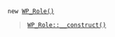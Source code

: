 <p><code>new <a href="https://developer.wordpress.org/reference/classes/wp_role/">WP_Role()</a></code></p>

<blockquote>

[`WP_Role::__construct()`](https://developer.wordpress.org/reference/classes/wp_role/__construct/)

</blockquote>
